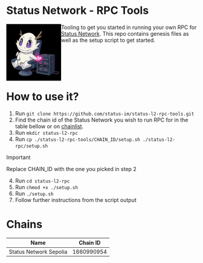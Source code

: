 # Status Network - RPC Tools

<img align="left" alt="sn-team"  height="150" src="./.github/assets/pampi-rpc.png">

Tooling to get you started in running your own RPC for [Status Network](https://status.network/).
This repo contains genesis files as well as the setup script to get started.
<br/>
<br/>
<br/>
<br/>
<br/>
<br/>

# How to use it?
1. Run `git clone https://github.com/status-im/status-l2-rpc-tools.git`
2. Find the chain id of the Status Network you wish to run RPC for in the table bellow or on [chainlist](https://chainlist.org).
4. Run `mkdir status-l2-rpc`
3. Run `cp ./status-l2-rpc-tools/CHAIN_ID/setup.sh ./status-l2-rpc/setup.sh`
> [!IMPORTANT]  
> Replace CHAIN_ID with the one you picked in step 2
4. Run `cd status-l2-rpc`
5. Run `chmod +x ./setup.sh`
6. Run `./setup.sh`
7. Follow further instructions from the script output

# Chains
| Name                   | Chain ID   |
|------------------------|------------|
| Status Network Sepolia | 1660990954 |